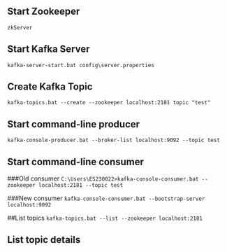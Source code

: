 
## Start Zookeeper
```zkServer```

## Start Kafka Server
```kafka-server-start.bat config\server.properties```

## Create Kafka Topic
```kafka-topics.bat --create --zookeeper localhost:2181 topic "test" ```

## Start command-line producer
```kafka-console-producer.bat --broker-list localhost:9092 --topic test```

## Start command-line consumer
###Old consumer
```C:\Users\ES230022>kafka-console-consumer.bat --zookeeper localhost:2181 --topic test```

###New consumer
```kafka-console-consumer.bat --bootstrap-server localhost:9092 ```

##List topics
```kafka-topics.bat --list --zookeeper localhost:2181```

## List topic details

